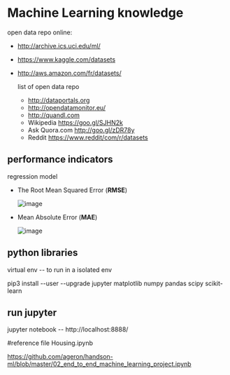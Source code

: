 # Machine Learning knowledge

open data repo online:
- http://archive.ics.uci.edu/ml/
- https://www.kaggle.com/datasets
- http://aws.amazon.com/fr/datasets/

  list of open data repo
  - http://dataportals.org
  - http://opendatamonitor.eu/
  - http://quandl.com
  - Wikipedia https://goo.gl/SJHN2k
  - Ask Quora.com  http://goo.gl/zDR78y
  - Reddit https://www.reddit/com/r/datasets

## performance indicators 

regression model
  - The Root Mean Squared Error (**RMSE**)
    
    ![image](https://github.com/alexandreflach/machine-learning/assets/10851451/c1d78745-3d87-4fd5-97e9-f8b114b3a77b)

  - Mean Absolute Error (**MAE**)
    
    ![image](https://github.com/alexandreflach/machine-learning/assets/10851451/57247c62-a07b-4afe-a4c5-a4576a93deef)


## python libraries  

virtual env -- to run in a isolated env

pip3 install --user --upgrade jupyter matplotlib numpy pandas scipy scikit-learn

## run jupyter

jupyter notebook -- http://localhost:8888/


#reference file Housing.ipynb

https://github.com/ageron/handson-ml/blob/master/02_end_to_end_machine_learning_project.ipynb

